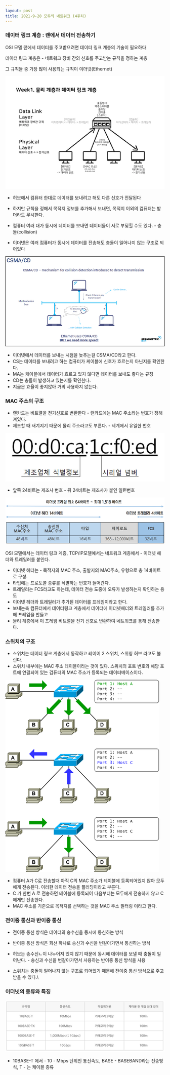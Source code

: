```yaml
---
layout: post
title: 2021-9-28 모두의 네트워크 (4주차)
---
```


### 데이터 링크 계층 : 랜에서 데이터 전송하기

OSI 모델 랜에서 데이터를 주고받으려면 데이터 링크 계층의 기술이 필요하다

데이터 링크 계층은 - 네트워크 장비 간의 신호를 주고받는 규칙을 정하는 계층

그 규칙들 중 가장 많이 사용되는 규칙이 이더넷(Ethernet)

![image](https://github.com/POL6463/POL6463.github.io/blob/master/images/net_week4/image0.png?raw=true)

- 허브에서 컴퓨터 한대로 데이터를 보내려고 해도 다른 신호가 전달된다
- 하지만 규칙을 정해서 목적지 정보를 추가해서 보내면, 목적지 이외의 컴퓨터는 받더라도 무시한다.

- 컴퓨터 여러 대가 동시에 데이터를 보내면 데이터들이 서로 부딪힐 수도 있다. - 충돌(collision)
- 이더넷은 여러 컴퓨터가 동시에 데이터를 전송해도 충돌이 일어나지 않는 구조로 되어있다

![image](https://github.com/POL6463/POL6463.github.io/blob/master/images/net_week4/image1.png?raw=true)

- 이더넷에서 데이터를 보내는 시점을 늦추는걸 CSMA/CD라고 한다.
- CS는 데이터를 보내려고 하는 컴퓨터가 케이블에 신호가 흐르는지 아닌지를 확인한다.
- MA는 케이블에서 데이터가 흐르고 있지 않다면 데이터를 보내도 좋다는 규칭
- CD는 충돌이 발생하고 있는지를 확인한다.
- 지금은 효율이 좋지않아 거의 사용하지 않는다.

### MAC 주소의 구조

- 랜카드는 비트열을 전기신호로 변환한다 - 랜카드에는 MAC 주소라는 번호가 정해져있다.
- 제조할 때 새겨지기 때문에 물리 주소라고도 부른다. - 세계에서 유일한 번호

![image](https://github.com/POL6463/POL6463.github.io/blob/master/images/net_week4/image2.png?raw=true)

- 앞쪽 24비트는 제조사 번호 - 뒤 24비트는 제조사가 붙인 일련번호

![image](https://github.com/POL6463/POL6463.github.io/blob/master/images/net_week4/image3.png?raw=true)

OSI 모델에서는 데이터 링크 계증, TCP/IP모델에서는 네트워크 계층에서 - 이더넷 헤더와 트레일러를 붙인다.

- 이더넷 헤더는 - 목적지의 MAC 주소, 출발지의 MAC주소, 유형으로 총 14바이트로 구성.
- 타입에는 프로토콜 종류를 식별하는 번호가 들어간다.
- 트레일러는 FCS라고도 하는데, 데이터 전송 도중에 오류가 발생하는지 확인하는 용도
- 이더넷 헤더와 트레일러가 추가된 데이터를 프레임이라고 한다.
- 보내는측 컴퓨터에서 데이터링크 계층에서 데이터에 이더넷헤더와 트레일러를 추가해 프레임을 만들고
- 물리 계층에서 이 프레임 비트열을 전기 신호로 변환하여 네트워크를 통해 전송한다.

### 스위치의 구조

- 스위치는 데이터 링크 계층에서 동작하고 레이어 2 스위치, 스위칭 허브 라고도 불린다.
- 스위치 내부에는 MAC 주소 테이블이라는 것이 있다. 스위치의 포트 번호와 해당 포트에 연결되어 있는 검퓨터의 MAC 주소가 등록되는 데이터베이스이다.

![image](https://github.com/POL6463/POL6463.github.io/blob/master/images/net_week4/image4.png?raw=true)

- 컴퓨터 A가 C로 전송할때 아직 C의 MAC 주소가 테이블에 등록되어있지 않아 모두에게 전송된다. 이러한 데이터 전송을 플러딩이라고 부른다.
- C 가 한번 A 로 전송하면 테이블에 등록되어 다음부터는 모두에게 전송하지 않고 C에게만 전송한다.
- MAC 주소를 기준으로 목적지를 선택하는 것을 MAC 주소 필터링 이라고 한다.

### 전이중 통신과 반이중 통신

- 전이중 통신 방식은 데이터의 송수신을 동시에 통신하는 방식
- 반이중 통신 방식은 회선 하나로 송신과 수신을 번갈아가면서 통신하는 방식

- 허브는 송수신ㄴ이 나누어져 있지 않기 때문에 동시에 데이터를 보낼 때 충돌이 일어난다. - 송신과 수신을 번갈아가면서 사용하는 반이중 통신 방식을 사용
- 스위치는 충돌이 일어나지 않는 구조로 되어있기 때문에 전이중 통신 방식으로 주고받을 수 있다.\

### 이더넷의 종류와 특징

![image](https://github.com/POL6463/POL6463.github.io/blob/master/images/net_week4/image5.png?raw=true)

- 10BASE-T 에서 - 10 - Mbps 단위인 통신속도, BASE - BASEBAND라는 전송방식, T - 는 케이블 종류
